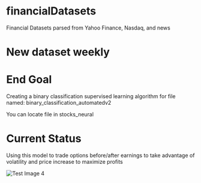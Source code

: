 # financialDatasets
Financial Datasets parsed from Yahoo Finance, Nasdaq, and news




# New dataset weekly



# End Goal

Creating a binary classification supervised learning algorithm for file named: binary_classification_automatedv2

You can locate file in stocks_neural

# Current Status

Using this model to trade options before/after earnings to take advantage of volatility and price increase to maximize profits

![Test Image 4](https://github.com/tograh/testrepository/3DTest.png)

